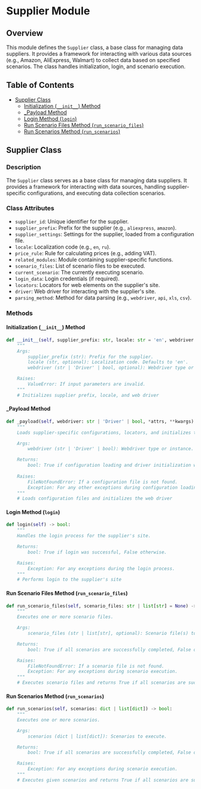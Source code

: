 # Supplier Module

## Overview

This module defines the `Supplier` class, a base class for managing data suppliers. It provides a framework for interacting with various data sources (e.g., Amazon, AliExpress, Walmart) to collect data based on specified scenarios.  The class handles initialization, login, and scenario execution.

## Table of Contents

* [Supplier Class](#supplier-class)
    * [Initialization (`__init__`) Method](#initialization-init-method)
    * [_Payload Method](#_payload-method)
    * [Login Method (`login`) ](#login-method-login)
    * [Run Scenario Files Method (`run_scenario_files`) ](#run-scenario-files-method-run-scenario-files)
    * [Run Scenarios Method (`run_scenarios`) ](#run-scenarios-method-run-scenarios)


## Supplier Class

### Description

The `Supplier` class serves as a base class for managing data suppliers. It provides a framework for interacting with data sources, handling supplier-specific configurations, and executing data collection scenarios.

### Class Attributes

* `supplier_id`: Unique identifier for the supplier.
* `supplier_prefix`: Prefix for the supplier (e.g., `aliexpress`, `amazon`).
* `supplier_settings`: Settings for the supplier, loaded from a configuration file.
* `locale`: Localization code (e.g., `en`, `ru`).
* `price_rule`: Rule for calculating prices (e.g., adding VAT).
* `related_modules`: Module containing supplier-specific functions.
* `scenario_files`: List of scenario files to be executed.
* `current_scenario`: The currently executing scenario.
* `login_data`: Login credentials (if required).
* `locators`: Locators for web elements on the supplier's site.
* `driver`: Web driver for interacting with the supplier's site.
* `parsing_method`: Method for data parsing (e.g., `webdriver`, `api`, `xls`, `csv`).


### Methods

#### Initialization (`__init__`) Method

```python
def __init__(self, supplier_prefix: str, locale: str = 'en', webdriver: str | 'Driver' | bool = 'default', *attrs, **kwargs):
    """
    Args:
        supplier_prefix (str): Prefix for the supplier.
        locale (str, optional): Localization code. Defaults to 'en'.
        webdriver (str | 'Driver' | bool, optional): Webdriver type or instance. Defaults to 'default'.

    Raises:
        ValueError: If input parameters are invalid.
    """
    # Initializes supplier prefix, locale, and web driver
```

#### _Payload Method

```python
def _payload(self, webdriver: str | 'Driver' | bool, *attrs, **kwargs) -> bool:
    """
    Loads supplier-specific configurations, locators, and initializes the web driver.

    Args:
        webdriver (str | 'Driver' | bool): Webdriver type or instance.

    Returns:
        bool: True if configuration loading and driver initialization were successful, False otherwise.
    
    Raises:
        FileNotFoundError: If a configuration file is not found.
        Exception: For any other exceptions during configuration loading or driver initialization.
    """
    # Loads configuration files and initializes the web driver
```

#### Login Method (`login`)

```python
def login(self) -> bool:
    """
    Handles the login process for the supplier's site.

    Returns:
        bool: True if login was successful, False otherwise.

    Raises:
        Exception: For any exceptions during the login process.
    """
    # Performs login to the supplier's site
```

#### Run Scenario Files Method (`run_scenario_files`)

```python
def run_scenario_files(self, scenario_files: str | list[str] = None) -> bool:
    """
    Executes one or more scenario files.

    Args:
        scenario_files (str | list[str], optional): Scenario file(s) to execute. Defaults to None.

    Returns:
        bool: True if all scenarios are successfully completed, False otherwise.

    Raises:
        FileNotFoundError: If a scenario file is not found.
        Exception: For any exceptions during scenario execution.
    """
    # Executes scenario files and returns True if all scenarios are successfully completed
```

#### Run Scenarios Method (`run_scenarios`)

```python
def run_scenarios(self, scenarios: dict | list[dict]) -> bool:
    """
    Executes one or more scenarios.

    Args:
        scenarios (dict | list[dict]): Scenarios to execute.

    Returns:
        bool: True if all scenarios are successfully completed, False otherwise.

    Raises:
        Exception: For any exceptions during scenario execution.
    """
    # Executes given scenarios and returns True if all scenarios are successfully completed
```


```